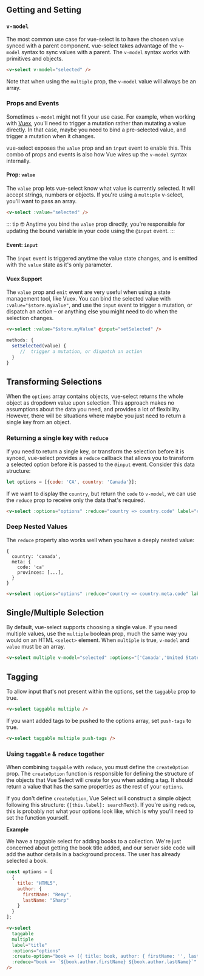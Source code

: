 ## Getting and Setting

### `v-model`

The most common use case for vue-select is to have the chosen value synced with a parent component. vue-select 
takes advantage of the `v-model` syntax to sync values with a parent. The `v-model` syntax works with
primitives and objects. 

```html
<v-select v-model="selected" />
```

Note that when using the `multiple` prop, the `v-model` value will always be an array.

### Props and Events

Sometimes `v-model` might not fit your use case. For example, when working with [Vuex](https://vuex.vuejs.org),
you'll need to trigger a mutation rather than mutating a value directly. In that case, maybe you need
to bind a pre-selected value, and trigger a mutation when it changes. 

vue-select exposes the `value` prop and an `input` event to enable this. This combo of props and 
events is also how Vue wires up the `v-model` syntax internally.

#### Prop: `value`

The `value` prop lets vue-select know what value is currently selected. It will accept strings, 
numbers or objects. If you're using a `multiple` v-select, you'll want to pass an array. 

```html
<v-select :value="selected" />
```

::: tip 🤓
Anytime you bind the `value` prop directly, you're responsible for updating the bound variable
in your code using the `@input` event.
:::

#### Event: `input`

The `input` event is triggered anytime the value state changes, and is emitted with the `value`
state as it's only parameter.

#### Vuex Support

The `value` prop and `emit` event are very useful when using a state management tool, like Vuex. 
You can bind the selected value with `:value="$store.myValue"`, and use the `input` event to
trigger a mutation, or dispatch an action – or anything else you might need to do when the selection
changes.

```html
<v-select :value="$store.myValue" @input="setSelected" />
```

```js
methods: {
  setSelected(value) {
     //  trigger a mutation, or dispatch an action  
  }
}
```
## Transforming Selections

When the `options` array contains objects, vue-select returns the whole object as dropdown value 
upon selection. This approach makes no assumptions about the data you need, and provides a lot of
flexibility. However, there will be situations where maybe you just need to return a single key
from an object.

### Returning a single key with `reduce`  

If you need to return a single key, or transform the selection before it is synced, vue-select 
provides a `reduce` callback that allows you to transform a selected option before it is passed to 
the `@input` event. Consider this data structure:
 
 ```js
 let options = [{code: 'CA', country: 'Canada'}];
 ```
 
If we want to display the `country`, but return the `code` to `v-model`, we can use the `reduce` 
prop to receive only the data that's required.
 
 ```html
 <v-select :options="options" :reduce="country => country.code" label="country" />
 ```

### Deep Nested Values
 
The `reduce` property also works well when you have a deeply nested value:
 
 ```
 {
   country: 'canada',
   meta: {
     code: 'ca'
     provinces: [...],
   }
 }
 ```
 
 ```html
 <v-select :options="options" :reduce="country => country.meta.code" label="country" />
 ```
 
 <reducer-nested-value />

## Single/Multiple Selection

By default, vue-select supports choosing a single value. If you need multiple values, use the 
`multiple` boolean prop, much the same way you would on an HTML `<select>` element. When `multiple` 
is true, `v-model` and `value` must be an array.
 

```html
<v-select multiple v-model="selected" :options="['Canada','United States']" />
```
<v-select multiple :options="['Canada','United States']" />

## Tagging

To allow input that's not present within the options, set the `taggable` prop to true.

```html
<v-select taggable multiple />
```

<v-select taggable multiple />

If you want added tags to be pushed to the options array, set `push-tags` to true.

```html
<v-select taggable multiple push-tags />
```

<v-select taggable multiple push-tags />

### Using `taggable` & `reduce` together

When combining `taggable` with `reduce`, you must define the `createOption` prop. The
`createOption` function is responsible for defining the structure of the objects that Vue Select
will create for you when adding a tag. It should return a value that has the same properties as the 
rest of your `options`.

If you don't define `createOption`, Vue Select will construct a simple object following this structure: 
`{[this.label]: searchText}`. If you're using `reduce`, this is probably not what your options look
like, which is why you'll need to set the function yourself.

**Example**

We have a taggable select for adding books to a collection. We're just concerned about getting the
book title added, and our server side code will add the author details in a background process. The
user has already selected a book.  

```js
const options = [
  {
    title: "HTML5",
    author: {
      firstName: "Remy",
      lastName: "Sharp"
    }
  }
];
```

```html
<v-select
  taggable
  multiple
  label="title"
  :options="options"
  :create-option="book => ({ title: book, author: { firstName: '', lastName: '' } })"
  :reduce="book => `${book.author.firstName} ${book.author.lastName}`"
/>
```  



